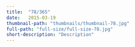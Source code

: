 ```yaml
---
title:  "78/365"
date:   2015-03-19
thumbnail-path: "thumbnails/thumbnail-78.jpg"
full-path: "full-size/full-size-78.jpg"
short-description: "Description"
---
```

